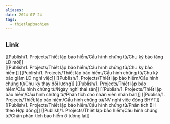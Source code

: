 ```yaml
---
aliases: 
date: 2024-07-24
tags:
  - thietlapbaohiem
---
```

## Link
[[Publish/1. Projects/Thiết lập bảo hiểm/Cấu hình chứng từ/Chu kỳ báo tăng LĐ mới]] 	
[[Publish/1. Projects/Thiết lập bảo hiểm/Cấu hình chứng từ/Chu kỳ bảo hiểm]] 
[[Publish/1. Projects/Thiết lập bảo hiểm/Cấu hình chứng từ/Chu kỳ báo giảm LĐ nghỉ việc]]
[[Publish/1. Projects/Thiết lập bảo hiểm/Cấu hình chứng từ/Chu kỳ thay đổi lương]]
[[Publish/1. Projects/Thiết lập bảo hiểm/Cấu hình chứng từ/Ngày nghỉ thai sản]]
[[Publish/1. Projects/Thiết lập bảo hiểm/Cấu hình chứng từ/Phân tích cho nhân viên nhân bản]]
[[Publish/1. Projects/Thiết lập bảo hiểm/Cấu hình chứng từ/NV nghỉ việc đóng BHYT]]
[[Publish/1. Projects/Thiết lập bảo hiểm/Cấu hình chứng từ/Phân tích BH theo Hợp đồng]]
[[Publish/1. Projects/Thiết lập bảo hiểm/Cấu hình chứng từ/Chặn phân tích bảo hiểm ở tương lai]]